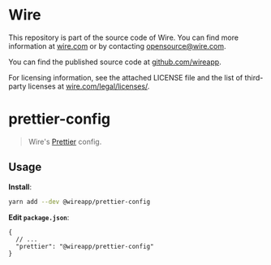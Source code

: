 # Wire

This repository is part of the source code of Wire. You can find more information at [wire.com](https://wire.com) or by contacting opensource@wire.com.

You can find the published source code at [github.com/wireapp](https://github.com/wireapp).

For licensing information, see the attached LICENSE file and the list of third-party licenses at [wire.com/legal/licenses/](https://wire.com/legal/licenses/).

# prettier-config

> Wire's [Prettier](https://prettier.io) config.

## Usage

**Install**:

```bash
yarn add --dev @wireapp/prettier-config
```

**Edit `package.json`**:

```jsonc
{
  // ...
  "prettier": "@wireapp/prettier-config"
}
```
